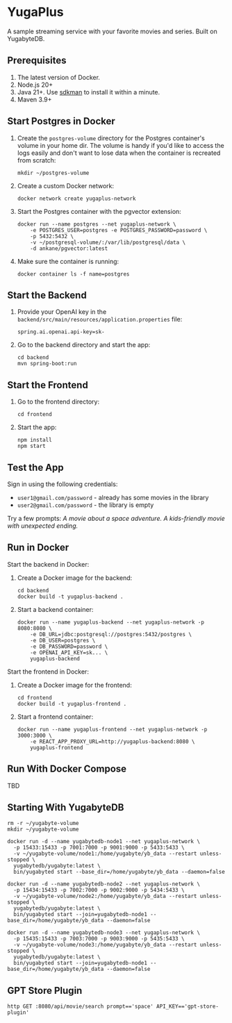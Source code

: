 # YugaPlus

A sample streaming service with your favorite movies and series. Built on YugabyteDB.

## Prerequisites

1. The latest version of Docker.
2. Node.js 20+
3. Java 21+. Use [sdkman](https://sdkman.io) to install it within a minute.
4. Maven 3.9+

## Start Postgres in Docker

1. Create the `postgres-volume` directory for the Postgres container's volume in your home dir. The volume is handy if you'd like to access the logs easily and don't want to lose data when the container is recreated from scratch:

    ```shell
    mkdir ~/postgres-volume
    ```

2. Create a custom Docker network:

    ```shell
    docker network create yugaplus-network
    ```

3. Start the Postgres container with the pgvector extension:

    ```shell
    docker run --name postgres --net yugaplus-network \
        -e POSTGRES_USER=postgres -e POSTGRES_PASSWORD=password \
        -p 5432:5432 \
        -v ~/postgresql-volume/:/var/lib/postgresql/data \
        -d ankane/pgvector:latest
    ```

3. Make sure the container is running:

    ```shell
    docker container ls -f name=postgres
    ```

## Start the Backend

1. Provide your OpenAI key in the `backend/src/main/resources/application.properties` file:

    ```properties
    spring.ai.openai.api-key=sk-
    ```

2. Go to the backend directory and start the app:

    ```shell
    cd backend
    mvn spring-boot:run
    ```

## Start the Frontend

1. Go to the frontend directory:

    ```shell
    cd frontend
    ```

2. Start the app:

    ```shell
    npm install
    npm start
    ```

## Test the App

Sign in using the following credentials:

* `user1@gmail.com/password` - already has some movies in the library
* `user2@gmail.com/password` - the library is empty

Try a few prompts:
*A movie about a space adventure.*
*A kids-friendly movie with unexpected ending.*

## Run in Docker

Start the backend in Docker:

1. Create a Docker image for the backend:

    ```shell
    cd backend
    docker build -t yugaplus-backend .  
    ```

2. Start a backend container:

    ```shell
    docker run --name yugaplus-backend --net yugaplus-network -p 8080:8080 \
        -e DB_URL=jdbc:postgresql://postgres:5432/postgres \
        -e DB_USER=postgres \
        -e DB_PASSWORD=password \
        -e OPENAI_API_KEY=sk... \
        yugaplus-backend
    ```

Start the frontend in Docker:

1. Create a Docker image for the frontend:

    ```shell
    cd frontend
    docker build -t yugaplus-frontend .  
    ```

2. Start a frontend container:

    ```shell
    docker run --name yugaplus-frontend --net yugaplus-network -p 3000:3000 \
        -e REACT_APP_PROXY_URL=http://yugaplus-backend:8080 \
        yugaplus-frontend
    ```

## Run With Docker Compose

TBD

## Starting With YugabyteDB

```shell
rm -r ~/yugabyte-volume
mkdir ~/yugabyte-volume

docker run -d --name yugabytedb-node1 --net yugaplus-network \
  -p 15433:15433 -p 7001:7000 -p 9001:9000 -p 5433:5433 \
  -v ~/yugabyte-volume/node1:/home/yugabyte/yb_data --restart unless-stopped \
  yugabytedb/yugabyte:latest \
  bin/yugabyted start --base_dir=/home/yugabyte/yb_data --daemon=false
  
docker run -d --name yugabytedb-node2 --net yugaplus-network \
  -p 15434:15433 -p 7002:7000 -p 9002:9000 -p 5434:5433 \
  -v ~/yugabyte-volume/node2:/home/yugabyte/yb_data --restart unless-stopped \
  yugabytedb/yugabyte:latest \
  bin/yugabyted start --join=yugabytedb-node1 --base_dir=/home/yugabyte/yb_data --daemon=false
      
docker run -d --name yugabytedb-node3 --net yugaplus-network \
  -p 15435:15433 -p 7003:7000 -p 9003:9000 -p 5435:5433 \
  -v ~/yugabyte-volume/node3:/home/yugabyte/yb_data --restart unless-stopped \
  yugabytedb/yugabyte:latest \
  bin/yugabyted start --join=yugabytedb-node1 --base_dir=/home/yugabyte/yb_data --daemon=false
```

## GPT Store Plugin

```shell
http GET :8080/api/movie/search prompt=='space' API_KEY=='gpt-store-plugin'
```
